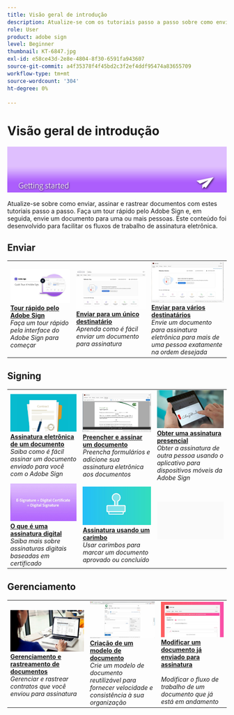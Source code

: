 ```yaml
---
title: Visão geral de introdução
description: Atualize-se com os tutoriais passo a passo sobre como enviar, assinar e rastrear documentos
role: User
product: adobe sign
level: Beginner
thumbnail: KT-6847.jpg
exl-id: e58ce43d-2e8e-4804-8f30-6591fa943607
source-git-commit: a4f35378f4f45bd2c3f2ef4ddf95474a83655709
workflow-type: tm+mt
source-wordcount: '304'
ht-degree: 0%

---
```


# Visão geral de introdução

![Imagem de Introdução do Sign](../assets/Hero-GettingStarted.png)

Atualize-se sobre como enviar, assinar e rastrear documentos com estes tutoriais passo a passo. Faça um tour rápido pelo Adobe Sign e, em seguida, envie um documento para uma ou mais pessoas. Este conteúdo foi desenvolvido para facilitar os fluxos de trabalho de assinatura eletrônica.

## Enviar

<table style="table-layout:fixed">
<tr>
 <td>
    <a href="quick-tour.md">
      <img alt="Tour rápido pelo Adobe Sign" src="../assets/Quick-Tour.png" />
    </a>
    <div>
    <a href="quick-tour.md"><strong>Tour rápido pelo Adobe Sign</strong></a>
    </div>
    <em>Faça um tour rápido pela interface do Adobe Sign para começar</em>
    <br>
  </td>
  <td>
    <a href="send-to-single-recipient.md">
      <img alt="Enviando para um único destinatário" src="../assets/Send-to-single-recipient.png" />
    </a>
    <div>
    <a href="send-to-single-recipient.md"><strong>Enviar para um único destinatário</strong></a>
    </div>
    <em>Aprenda como é fácil enviar um documento para assinatura</em>
    <br>
  </td>
  <td>
    <a href="send-to-multiple-recipients.md">
      <img alt="Enviar para vários destinatários" src="../assets/Sending-to-multiple-recipients.png" />
    </a>
    <div>
    <a href="send-to-multiple-recipients.md"><strong>Enviar para vários destinatários</strong></a>
    </div>
    <em>Envie um documento para assinatura eletrônica para mais de uma pessoa exatamente na ordem desejada</em>
    <br>
  </td>
</tr>
</table>

## Signing

<table style="table-layout:fixed">
<tr>
  <td>
    <a href="electronically-sign-a-document.md">
      <img alt="Assinatura eletrônica de um documento" src="../assets/Electronically-sign.png" />
    </a>
    <div>
    <a href="electronically-sign-a-document.md"><strong>Assinatura eletrônica de um documento</strong></a>
    </div>
    <em>Saiba como é fácil assinar um documento enviado para você com o Adobe Sign</em>
    <br>
  </td>
  <td>
    <a href="fill-and-sign.md">
      <img alt="Preencher e assinar um documento" src="../assets/FillandSign.png" />
    </a>
    <div>
    <a href="fill-and-sign.md"><strong>Preencher e assinar um documento</strong></a>
    </div>
    <em>Preencha formulários e adicione sua assinatura eletrônica aos documentos</em>
    <br>
  </td>
  <td>
    <a href="sign-in-person.md">
      <img alt="Obter uma assinatura presencial" src="../assets/In-person.png" />
    </a>
    <div>
    <a href="sign-in-person.md"><strong>Obter uma assinatura presencial</strong></a>
    </div>
    <em>Obter a assinatura de outra pessoa usando o aplicativo para dispositivos móveis da Adobe Sign</em>
    <br>
  </td>
</tr>
<tr>
  <td>
    <a href="sign-with-a-digital-signature.md">
      <img alt="O que é uma assinatura digital" src="../assets/Whatisdigsig_1280.jpg" />
    </a>
    <div>
    <a href="sign-with-a-digital-signature.md"><strong>O que é uma assinatura digital</strong></a>
    </div>
    <em>Saiba mais sobre assinaturas digitais baseadas em certificado</em>
    <br>
  </td>
  <td>
    <a href="sign-with-a-stamp.md">
      <img alt="Assinatura usando um carimbo" src="../assets/Stamp.png" />
    </a>
    <div>
    <a href="sign-with-a-stamp.md"><strong>Assinatura usando um carimbo</strong></a>
    </div>
    <em>Usar carimbos para marcar um documento aprovado ou concluído</em>
     <br>
  </td> 
  <td>
    <img alt="Espaçador" src="../assets/Grayspacer.png" />
    <div>
    <br>
  </td>
</tr>  
</table>

## Gerenciamento

<table style="table-layout:fixed">
<tr>
  <td>
    <a href="manage-and-track.md">
      <img alt="Gerenciamento e rastreamento de documentos" src="../assets/Managing.png" />
    </a>
    <div>
    <a href="manage-and-track.md"><strong>Gerenciamento e rastreamento de documentos</strong></a>
    </div>
    <em>Gerenciar e rastrear contratos que você enviou para assinatura</em>
    <br>
  </td>
  <td>
    <a href="../sign-advanced-users/create-a-template.md">
      <img alt="Criação de um modelo de documento" src="../assets/Template.png" />
    </a>
    <div>
    <a href="../sign-advanced-users/create-a-template.md"><strong>Criação de um modelo de documento</strong></a>
    </div>
    <em>Crie um modelo de documento reutilizável para fornecer velocidade e consistência à sua organização</em>
    <br>
  </td>
  <td>
    <a href="modify-in-flight.md">
      <img alt="Modificar um documento já enviado para assinatura" src="../assets/Modifying-sending.png" />
    </a>
    <div>
    <a href="modify-in-flight.md"><strong>Modificar um documento já enviado para assinatura</strong></a>
    </div>
    <br>
    <em>Modificar o fluxo de trabalho de um documento que já está em andamento</em>
  </td>
</tr>
</table>

